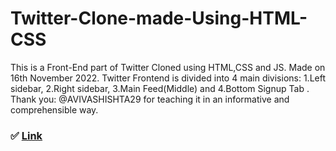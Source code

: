 # Twitter-Clone-made-Using-HTML-CSS
This is a Front-End part of Twitter Cloned using HTML,CSS and JS. Made on 16th November 2022. Twitter Frontend is divided into 4 main divisions: 1.Left sidebar, 2.Right sidebar, 3.Main Feed(Middle) and 4.Bottom Signup Tab . Thank you: @AVIVASHISHTA29 for teaching it in an informative and comprehensible way.

 ### ✅ [Link](https://anup9148680234.github.io/Twitter-Clone--HTML-CSS/)

